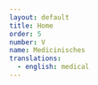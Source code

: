 ```yaml
---
layout: default
title: Home
order: 5
number: V
name: Medicinisches
translations:
  - english: medical
---
```

